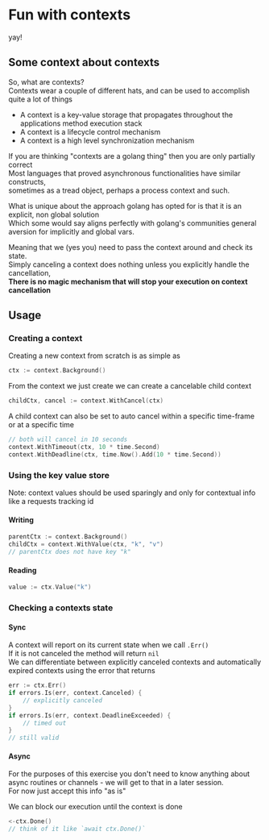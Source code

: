 # Fun with contexts
yay!

## Some context about contexts
So, what are contexts? \
Contexts wear a couple of different hats, and can be used to accomplish quite a lot of things
- A context is a key-value storage that propagates throughout the applications method execution stack
- A context is a lifecycle control mechanism
- A context is a high level synchronization mechanism

If you are thinking "contexts are a golang thing" then you are only partially correct \
Most languages that proved asynchronous functionalities have similar constructs, \
sometimes as a tread object, perhaps a process context and such.

What is unique about the approach golang has opted for is that it is an explicit, non global solution \
Which some would say aligns perfectly with golang's communities general aversion for implicitly and global vars.

Meaning that we (yes you) need to pass the context around and check its state. \
Simply canceling a context does nothing unless you explicitly handle the cancellation, \
**There is no magic mechanism that will stop your execution on context cancellation**

## Usage
### Creating a context
Creating a new context from scratch is as simple as 
```go
ctx := context.Background()
```
From the context we just create we can create a cancelable child context
```go
childCtx, cancel := context.WithCancel(ctx)
```
A child context can also be set to auto cancel within a specific time-frame or at a specific time
```go
// both will cancel in 10 seconds
context.WithTimeout(ctx, 10 * time.Second)
context.WithDeadline(ctx, time.Now().Add(10 * time.Second))
```

### Using the key value store
Note: context values should be used sparingly and only for contextual info like a requests tracking id
#### Writing
```go
parentCtx := context.Background()
childCtx = context.WithValue(ctx, "k", "v")
// parentCtx does not have key "k"
```
#### Reading
```go
value := ctx.Value("k")
```

### Checking a contexts state
#### Sync
A context will report on its current state when we call `.Err()` \
If it is not canceled the method will return `nil` \
We can differentiate between explicitly canceled contexts and automatically expired contexts using the error that returns
```go
err := ctx.Err()
if errors.Is(err, context.Canceled) {
    // explicitly canceled
}
if errors.Is(err, context.DeadlineExceeded) {
    // timed out
}
// still valid
```
#### Async
For the purposes of this exercise you don't need to know anything about async routines or channels - we will get to that in a later session. \
For now just accept this info "as is"

We can block our execution until the context is done
```go
<-ctx.Done()
// think of it like `await ctx.Done()`
```

